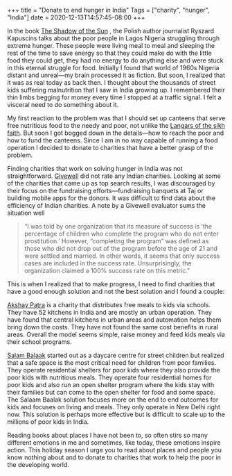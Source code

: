 +++
title = "Donate to end hunger in India"
Tags = ["charity", "hunger", "India"]
date = 2020-12-13T14:57:45-08:00
+++

In the book  [The Shadow of the Sun](https://www.amazon.com/Shadow-Sun-Ryszard-Kapuscinski/dp/0679779078) , the Polish author journalist  Ryszard Kapuscins talks about the poor people  in Lagos Nigeria struggling through extreme hunger. These people were living meal to meal and sleeping the rest of the time to save energy so that they could make do with the little food they could get, they had no energy to do anything else and were stuck in this eternal struggle for food. Initially I found that world of 1960s Nigeria distant and unreal—my brain processed it as fiction. But soon, I realized that it was as real today as back then. I thought about the thousands of  street kids suffering malnutrition that I saw in India growing up. I remembered their thin limbs begging for money every time I stopped at a traffic signal. I felt a visceral need to do something about it.

My first reaction to the problem was that I should set up canteens that serve free nutritious food to the needy and poor, not unlike the [Langars of the sikh faith](https://en.wikipedia.org/wiki/Langar_(Sikhism)). But soon I got bogged down in the details—how to reach the poor and how to fund the canteens. Since I am in no way capable of running a food operation I decided to donate to charities that have a better grasp of the problem.

Finding charities that work on solving hunger in India was not straightforward.  [Givewell](https://www.givewell.org/)  did not rate any Indian charities. Looking at some of the charities that came up as top search results, I was discouraged by their focus on the fundraising efforts—fundraising banquets at Taj or building mobile apps for the donors. It was difficult to find data about the efficiency of Indian charities. A note by a Givewell evaluator sums the situation well

> “I was told by one organization that its measure of success is ‘the percentage of children who complete the program who do not enter prostitution.’ However, “completing the program” was defined as those who did not drop out of the program before the age of 21 and were settled and married. In other words, it seems that only success cases are included in the success rate. Unsurprisingly, the organization claimed a 100% success rate on this metric.”

This is when I realized that to make progress, I need to find charities that have a good enough solution and not the best solution and I found a couple:

 [Akshay Patra](https://www.akshayapatra.org/)  is a charity that distributes free meals to kids via schools. They have 52 kitchens in India and are mostly an urban operation. They have found that central kitchens in urban areas and automation helps them bring down the costs. They have not found the same cost benefits in rural areas. Overall the model seems simple, raise money and feed kids meals via their school programs.

 [Salam Balaak](https://www.salaambaalaktrust.com/)  started out as a daycare centre for street children but realized that a safe space is the most critical need for children from poor families. They operate residential shelters for poor kids where they also provide the poor kids with nutritious meals. They operate four residential homes for poor kids and also run an open shelter program where the kids stay with their families but can come to the open shelter for food and some space. The Salaam Baalak solution focuses more on the end to end outcomes for kids and focuses on living and meals. They only operate in New Delhi right now. This solution is perhaps more effective but is difficult to scale up to the millions of poor kids in India.

Reading books about places I have not been to, so often stirs so many different emotions in me and sometimes, like today, these emotions inspire action. This holiday season I urge you to read about places and people you know nothing about and to donate to charities that work to help the poor in the developing world.

